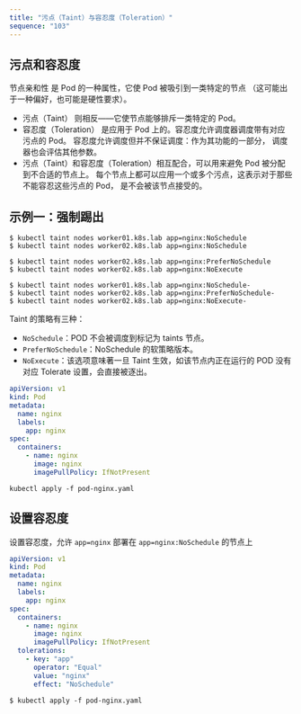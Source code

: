 ```yaml
---
title: "污点（Taint）与容忍度（Toleration）"
sequence: "103"
---
```


## 污点和容忍度

节点亲和性 是 Pod 的一种属性，它使 Pod 被吸引到一类特定的节点 （这可能出于一种偏好，也可能是硬性要求）。

- 污点（Taint） 则相反——它使节点能够排斥一类特定的 Pod。
- 容忍度（Toleration） 是应用于 Pod 上的。容忍度允许调度器调度带有对应污点的 Pod。 容忍度允许调度但并不保证调度：作为其功能的一部分， 调度器也会评估其他参数。
- 污点（Taint）和容忍度（Toleration）相互配合，可以用来避免 Pod 被分配到不合适的节点上。 每个节点上都可以应用一个或多个污点，这表示对于那些不能容忍这些污点的 Pod， 是不会被该节点接受的。

## 示例一：强制踢出

```text
$ kubectl taint nodes worker01.k8s.lab app=nginx:NoSchedule
$ kubectl taint nodes worker02.k8s.lab app=nginx:NoSchedule

$ kubectl taint nodes worker02.k8s.lab app=nginx:PreferNoSchedule
$ kubectl taint nodes worker02.k8s.lab app=nginx:NoExecute

$ kubectl taint nodes worker01.k8s.lab app=nginx:NoSchedule-
$ kubectl taint nodes worker02.k8s.lab app=nginx:PreferNoSchedule-
$ kubectl taint nodes worker02.k8s.lab app=nginx:NoExecute-
```

Taint 的策略有三种：

- `NoSchedule`：POD 不会被调度到标记为 taints 节点。
- `PreferNoSchedule`：NoSchedule 的软策略版本。
- `NoExecute`：该选项意味著一旦 Taint 生效，如该节点内正在运行的 POD 没有对应 Tolerate 设置，会直接被逐出。

```yaml
apiVersion: v1
kind: Pod
metadata:
  name: nginx
  labels:
    app: nginx
spec:
  containers:
    - name: nginx
      image: nginx
      imagePullPolicy: IfNotPresent
```

```text
kubectl apply -f pod-nginx.yaml
```

## 设置容忍度

设置容忍度，允许 `app=nginx` 部署在 `app=nginx:NoSchedule` 的节点上

```yaml
apiVersion: v1
kind: Pod
metadata:
  name: nginx
  labels:
    app: nginx
spec:
  containers:
    - name: nginx
      image: nginx
      imagePullPolicy: IfNotPresent
  tolerations:
    - key: "app"
      operator: "Equal"
      value: "nginx"
      effect: "NoSchedule"
```

```text
$ kubectl apply -f pod-nginx.yaml
```

